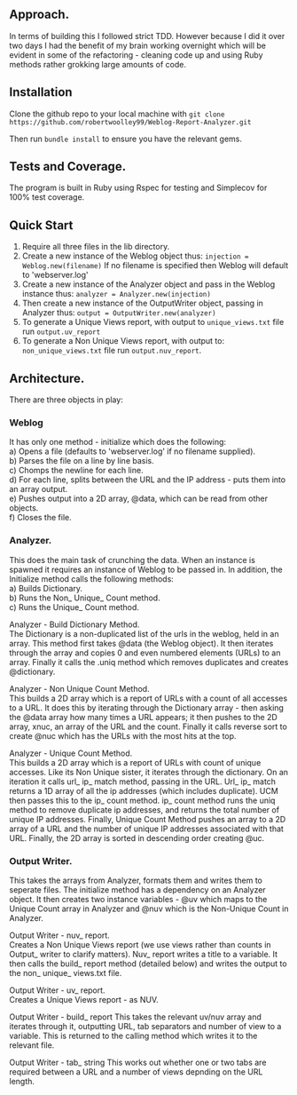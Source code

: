 ## Approach.   
In terms of building this I followed strict TDD. However because I did it over two days I had the benefit of my brain working overnight which will be evident in some of the refactoring - cleaning code up and using Ruby methods rather grokking large amounts of code.

## Installation
Clone the github repo to your local machine with `git clone https://github.com/robertwoolley99/Weblog-Report-Analyzer.git`

Then run `bundle install` to ensure you have the relevant gems.

## Tests and Coverage.
The program is built in Ruby using Rspec for testing and Simplecov for 100% test coverage.

## Quick Start
1. Require all three files in the lib directory.
2. Create a new instance of the Weblog object thus:  ```injection = Weblog.new(filename)``` If no filename is specified then Weblog will default to 'webserver.log'
3. Create a new instance of the Analyzer object and pass in the Weblog instance thus:  ```analyzer = Analyzer.new(injection)```
4. Then create a new instance of the OutputWriter object, passing in Analyzer thus:  ```output = OutputWriter.new(analyzer)```
5. To generate a Unique Views report, with output to ```unique_views.txt``` file run ```output.uv_report```
6. To generate a Non Unique Views report, with output to: `non_unique_views.txt` file run `output.nuv_report`.


## Architecture.
There are three objects in play:


### Weblog  
It has only one method - initialize which does the following:  
a) Opens a file (defaults to 'webserver.log' if no filename supplied).  
b) Parses the file on a line by line basis.   
c) Chomps the newline for each line.  
d) For each line, splits between the URL and the IP address - puts them into an array output.   
e) Pushes output into a 2D array, @data, which can be read from other objects.   
f) Closes the file.  

### Analyzer.  
This does the main task of crunching the data.  When an instance is spawned it requires an instance of Weblog to be passed in.  In addition, the Initialize method calls the following methods:   
a) Builds Dictionary.  
b) Runs the Non_ Unique_ Count method.   
c) Runs the Unique_ Count method.

 Analyzer - Build Dictionary Method.  
 The Dictionary is a non-duplicated list of the urls in the weblog, held in an array.  This method first takes @data (the Weblog object).  It then iterates through the array and copies 0 and even numbered elements (URLs) to an array.  Finally it calls the .uniq method which removes duplicates and creates @dictionary.

 Analyzer - Non Unique Count Method.  
 This builds a 2D array which is a report of URLs with a count of all accesses to a URL.  It does this by iterating through the Dictionary array - then asking the @data array how many times a URL appears; it then pushes to the 2D array, xnuc, an array of the URL and the count.  Finally it calls reverse sort to create @nuc which has the URLs with the most hits at the top.

 Analyzer - Unique Count Method.  
 This builds a 2D array which is a report of URLs with count of unique accesses.  Like its Non Unique sister, it iterates through the dictionary. On an iteration it calls url_ ip_ match method, passing in the URL.  Url_ ip_ match returns a 1D array of all the ip addresses (which includes duplicate). UCM then passes this to the ip_ count method.  ip_ count method runs the uniq method to remove duplicate ip addresses, and returns the total number of unique IP addresses.  Finally, Unique Count Method pushes an array to a 2D array of a URL and the number of unique IP addresses associated with that URL.
 Finally, the 2D array is sorted in descending order creating @uc.

###  Output Writer.   
This takes the arrays from Analyzer, formats them and writes them to seperate files.  The initialize method has a dependency on an Analyzer object.  It then creates two instance variables - @uv which maps to the Unique Count array in Analyzer and @nuv which is the Non-Unique Count in Analyzer.

Output Writer - nuv_ report.   
Creates a Non Unique Views report (we use views rather than counts in Output_ writer to clarify matters).  Nuv_ report writes a title to a variable.  It then calls the build_ report method (detailed below) and writes the output to the non_ unique_ views.txt file.

Output Writer - uv_ report.   
Creates a Unique Views report - as NUV.

Output Writer - build_ report
This takes the relevant uv/nuv array and iterates through it, outputting URL, tab separators and number of view to a variable.  This is returned to the calling method which writes it to the relevant file.   

Output Writer - tab_ string
This works out whether one or two tabs are required between a URL and a number of views depnding on the URL length.
